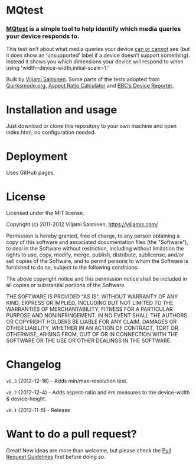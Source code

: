 # MQtest

### [MQtest](https://viljamis.github.io/mqtest/) is a simple tool to help identify which media queries your device responds to.

This test isn’t about what media queries your device [can or cannot](http://www.jordanm.co.uk/palmreader) see (but it does show an 'unsupported' label if a device doesn‘t support something). Instead it shows you which dimensions your device will respond to when using 'width=device-width,initial-scale=1.'

Built by [Viljami Salminen](http://twitter.com/viljamis). Some parts of the tests adopted from [Quirksmode.org](http://www.quirksmode.org/m/tests/widthtest_vpdevice.html), [Aspect Ratio Calculator](http://andrew.hedges.name/experiments/aspect_ratio/) and [BBC’s Device Reporter](http://bbc-news-prototypes.heroku.com/reporter/index.html).


Installation and usage
======

Just download or clone this repository to your own machine and open index.html, no configuration needed.


Deployment
======

Uses GitHub pages.

License
======

Licensed under the MIT license.

Copyright (c) 2011-2012 Viljami Salminen, https://viljamis.com/

Permission is hereby granted, free of charge, to any person obtaining a copy of this software and associated documentation files (the "Software"), to deal in the Software without restriction, including without limitation the rights to use, copy, modify, merge, publish, distribute, sublicense, and/or sell copies of the Software, and to permit persons to whom the Software is furnished to do so, subject to the following conditions:

The above copyright notice and this permission notice shall be included in all copies or substantial portions of the Software.

THE SOFTWARE IS PROVIDED "AS IS", WITHOUT WARRANTY OF ANY KIND, EXPRESS OR IMPLIED, INCLUDING BUT NOT LIMITED TO THE WARRANTIES OF MERCHANTABILITY, FITNESS FOR A PARTICULAR PURPOSE AND NONINFRINGEMENT. IN NO EVENT SHALL THE AUTHORS OR COPYRIGHT HOLDERS BE LIABLE FOR ANY CLAIM, DAMAGES OR OTHER LIABILITY, WHETHER IN AN ACTION OF CONTRACT, TORT OR OTHERWISE, ARISING FROM, OUT OF OR IN CONNECTION WITH THE SOFTWARE OR THE USE OR OTHER DEALINGS IN THE SOFTWARE.


Changelog
======

`v0.3` (2012-12-18) - Adds min/max-resolution test.

`v0.2` (2012-12-4) - Adds aspect-ratio and em measures to the device-width & device-height.

`v0.1` (2012-11-5) - Release


Want to do a pull request?
======

Great! New ideas are more than welcome, but please check the [Pull Request Guidelines](https://github.com/viljamis/mqtest/wiki/Pull-Request-Guidelines) first before doing so.
